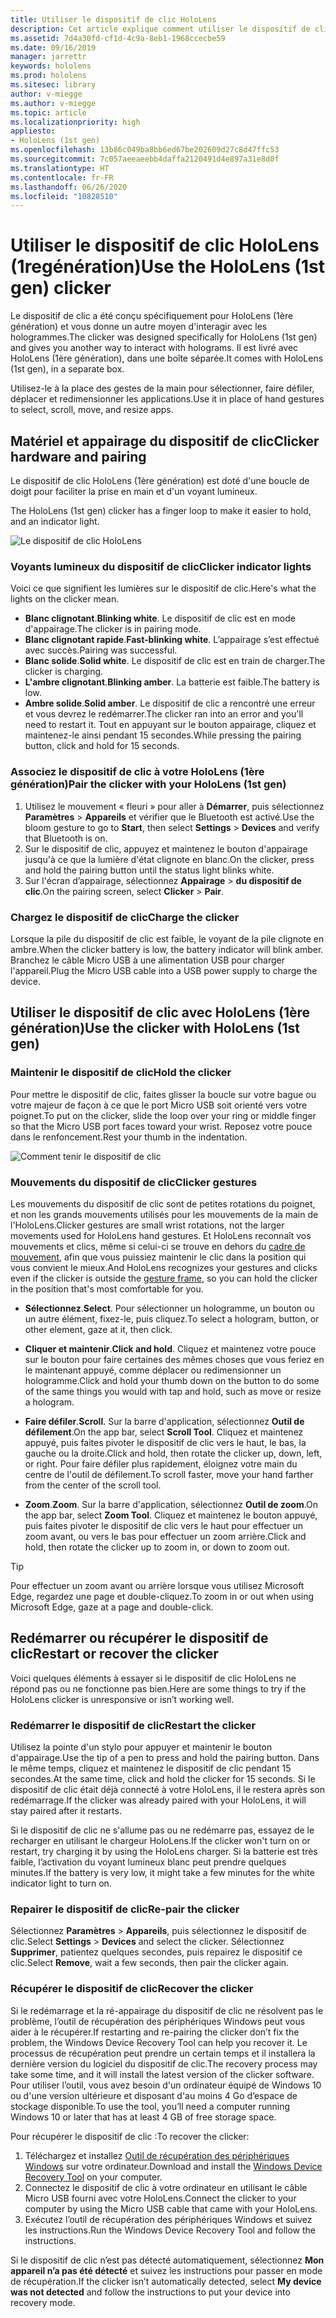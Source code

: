 ```yaml
---
title: Utiliser le dispositif de clic HoloLens
description: Cet article explique comment utiliser le dispositif de clic HoloLens, y compris l'appairage, le chargement et la récupération du dispositif de clic.
ms.assetid: 7d4a30fd-cf1d-4c9a-8eb1-1968ccecbe59
ms.date: 09/16/2019
manager: jarrettr
keywords: hololens
ms.prod: hololens
ms.sitesec: library
author: v-miegge
ms.author: v-miegge
ms.topic: article
ms.localizationpriority: high
appliesto:
- HoloLens (1st gen)
ms.openlocfilehash: 13b86c049ba8bb6ed67be202609d27c8d47ffc53
ms.sourcegitcommit: 7c057aeeaeebb4daffa2120491d4e897a31e8d0f
ms.translationtype: HT
ms.contentlocale: fr-FR
ms.lasthandoff: 06/26/2020
ms.locfileid: "10828510"
---
```

# <span data-ttu-id="81e18-104">Utiliser le dispositif de clic HoloLens (1regénération)</span><span class="sxs-lookup"><span data-stu-id="81e18-104">Use the HoloLens (1st gen) clicker</span></span>

<span data-ttu-id="81e18-105">Le dispositif de clic a été conçu spécifiquement pour HoloLens (1ère génération) et vous donne un autre moyen d'interagir avec les hologrammes.</span><span class="sxs-lookup"><span data-stu-id="81e18-105">The clicker was designed specifically for HoloLens (1st gen) and gives you another way to interact with holograms.</span></span> <span data-ttu-id="81e18-106">Il est livré avec HoloLens (1ère génération), dans une boîte séparée.</span><span class="sxs-lookup"><span data-stu-id="81e18-106">It comes with HoloLens (1st gen), in a separate box.</span></span>

<span data-ttu-id="81e18-107">Utilisez-le à la place des gestes de la main pour sélectionner, faire défiler, déplacer et redimensionner les applications.</span><span class="sxs-lookup"><span data-stu-id="81e18-107">Use it in place of hand gestures to select, scroll, move, and resize apps.</span></span>

## <span data-ttu-id="81e18-108">Matériel et appairage du dispositif de clic</span><span class="sxs-lookup"><span data-stu-id="81e18-108">Clicker hardware and pairing</span></span>

<span data-ttu-id="81e18-109">Le dispositif de clic HoloLens (1ère génération) est doté d'une boucle de doigt pour faciliter la prise en main et d'un voyant lumineux.

</span><span class="sxs-lookup"><span data-stu-id="81e18-109">The HoloLens (1st gen) clicker has a finger loop to make it easier to hold, and an indicator light.</span></span>

![Le dispositif de clic HoloLens](images/use-hololens-clicker-1.png)

### <span data-ttu-id="81e18-111">Voyants lumineux du dispositif de clic</span><span class="sxs-lookup"><span data-stu-id="81e18-111">Clicker indicator lights</span></span>

<span data-ttu-id="81e18-112">Voici ce que signifient les lumières sur le dispositif de clic.</span><span class="sxs-lookup"><span data-stu-id="81e18-112">Here's what the lights on the clicker mean.</span></span>

- <span data-ttu-id="81e18-113">**Blanc clignotant**.</span><span class="sxs-lookup"><span data-stu-id="81e18-113">**Blinking white**.</span></span> <span data-ttu-id="81e18-114">Le dispositif de clic est en mode d'appairage.</span><span class="sxs-lookup"><span data-stu-id="81e18-114">The clicker is in pairing mode.</span></span>
- <span data-ttu-id="81e18-115">**Blanc clignotant rapide**.</span><span class="sxs-lookup"><span data-stu-id="81e18-115">**Fast-blinking white**.</span></span> <span data-ttu-id="81e18-116">L’appairage s’est effectué avec succès.</span><span class="sxs-lookup"><span data-stu-id="81e18-116">Pairing was successful.</span></span>
- <span data-ttu-id="81e18-117">**Blanc solide**.</span><span class="sxs-lookup"><span data-stu-id="81e18-117">**Solid white**.</span></span> <span data-ttu-id="81e18-118">Le dispositif de clic est en train de charger.</span><span class="sxs-lookup"><span data-stu-id="81e18-118">The clicker is charging.</span></span>
- <span data-ttu-id="81e18-119">**L'ambre clignotant**.</span><span class="sxs-lookup"><span data-stu-id="81e18-119">**Blinking amber**.</span></span> <span data-ttu-id="81e18-120">La batterie est faible.</span><span class="sxs-lookup"><span data-stu-id="81e18-120">The battery is low.</span></span>
- <span data-ttu-id="81e18-121">**Ambre solide**.</span><span class="sxs-lookup"><span data-stu-id="81e18-121">**Solid amber**.</span></span> <span data-ttu-id="81e18-122">Le dispositif de clic a rencontré une erreur et vous devrez le redémarrer.</span><span class="sxs-lookup"><span data-stu-id="81e18-122">The clicker ran into an error and you'll need to restart it.</span></span> <span data-ttu-id="81e18-123">Tout en appuyant sur le bouton appairage, cliquez et maintenez-le ainsi pendant 15 secondes.</span><span class="sxs-lookup"><span data-stu-id="81e18-123">While pressing the pairing button, click and hold for 15 seconds.</span></span>

### <span data-ttu-id="81e18-124">Associez le dispositif de clic à votre HoloLens (1ère génération)</span><span class="sxs-lookup"><span data-stu-id="81e18-124">Pair the clicker with your HoloLens (1st gen)</span></span>

1. <span data-ttu-id="81e18-125">Utilisez le mouvement « fleuri » pour aller à **Démarrer**, puis sélectionnez **Paramètres** > **Appareils** et vérifier que le Bluetooth est activé.</span><span class="sxs-lookup"><span data-stu-id="81e18-125">Use the bloom gesture to go to **Start**, then select **Settings** > **Devices** and verify that Bluetooth is on.</span></span>
1. <span data-ttu-id="81e18-126">Sur le dispositif de clic, appuyez et maintenez le bouton d'appairage jusqu'à ce que la lumière d'état clignote en blanc.</span><span class="sxs-lookup"><span data-stu-id="81e18-126">On the clicker, press and hold the pairing button until the status light blinks white.</span></span>
1. <span data-ttu-id="81e18-127">Sur l'écran d’appairage, sélectionnez **Appairage** > **du dispositif de clic**.</span><span class="sxs-lookup"><span data-stu-id="81e18-127">On the pairing screen, select **Clicker** > **Pair**.</span></span>

### <span data-ttu-id="81e18-128">Chargez le dispositif de clic</span><span class="sxs-lookup"><span data-stu-id="81e18-128">Charge the clicker</span></span>

<span data-ttu-id="81e18-129">Lorsque la pile du dispositif de clic est faible, le voyant de la pile clignote en ambre.</span><span class="sxs-lookup"><span data-stu-id="81e18-129">When the clicker battery is low, the battery indicator will blink amber.</span></span> <span data-ttu-id="81e18-130">Branchez le câble Micro USB à une alimentation USB pour charger l'appareil.</span><span class="sxs-lookup"><span data-stu-id="81e18-130">Plug the Micro USB cable into a USB power supply to charge the device.</span></span>

## <span data-ttu-id="81e18-131">Utiliser le dispositif de clic avec HoloLens (1ère génération)</span><span class="sxs-lookup"><span data-stu-id="81e18-131">Use the clicker with HoloLens (1st gen)</span></span>

### <span data-ttu-id="81e18-132">Maintenir le dispositif de clic</span><span class="sxs-lookup"><span data-stu-id="81e18-132">Hold the clicker</span></span>

<span data-ttu-id="81e18-133">Pour mettre le dispositif de clic, faites glisser la boucle sur votre bague ou votre majeur de façon à ce que le port Micro USB soit orienté vers votre poignet.</span><span class="sxs-lookup"><span data-stu-id="81e18-133">To put on the clicker, slide the loop over your ring or middle finger so that the Micro USB port faces toward your wrist.</span></span> <span data-ttu-id="81e18-134">Reposez votre pouce dans le renfoncement.</span><span class="sxs-lookup"><span data-stu-id="81e18-134">Rest your thumb in the indentation.</span></span>

![Comment tenir le dispositif de clic](images/use-hololens-clicker-2.png)

### <span data-ttu-id="81e18-136">Mouvements du dispositif de clic</span><span class="sxs-lookup"><span data-stu-id="81e18-136">Clicker gestures</span></span>

<span data-ttu-id="81e18-137">Les mouvements du dispositif de clic sont de petites rotations du poignet, et non les grands mouvements utilisés pour les mouvements de la main de l'HoloLens.</span><span class="sxs-lookup"><span data-stu-id="81e18-137">Clicker gestures are small wrist rotations, not the larger movements used for HoloLens hand gestures.</span></span> <span data-ttu-id="81e18-138">Et HoloLens reconnaît vos mouvements et clics, même si celui-ci se trouve en dehors du [cadre de mouvement](hololens1-basic-usage.md), afin que vous puissiez maintenir le clic dans la position qui vous convient le mieux.</span><span class="sxs-lookup"><span data-stu-id="81e18-138">And HoloLens recognizes your gestures and clicks even if the clicker is outside the [gesture frame](hololens1-basic-usage.md), so you can hold the clicker in the position that's most comfortable for you.</span></span>

- <span data-ttu-id="81e18-139">**Sélectionnez**.</span><span class="sxs-lookup"><span data-stu-id="81e18-139">**Select**.</span></span> <span data-ttu-id="81e18-140">Pour sélectionner un hologramme, un bouton ou un autre élément, fixez-le, puis cliquez.</span><span class="sxs-lookup"><span data-stu-id="81e18-140">To select a hologram, button, or other element, gaze at it, then click.</span></span>

- <span data-ttu-id="81e18-141">**Cliquer et maintenir**.</span><span class="sxs-lookup"><span data-stu-id="81e18-141">**Click and hold**.</span></span> <span data-ttu-id="81e18-142">Cliquez et maintenez votre pouce sur le bouton pour faire certaines des mêmes choses que vous feriez en le maintenant appuyé, comme déplacer ou redimensionner un hologramme.</span><span class="sxs-lookup"><span data-stu-id="81e18-142">Click and hold your thumb down on the button to do some of the same things you would with tap and hold, such as move or resize a hologram.</span></span>

- <span data-ttu-id="81e18-143">**Faire défiler**.</span><span class="sxs-lookup"><span data-stu-id="81e18-143">**Scroll**.</span></span> <span data-ttu-id="81e18-144">Sur la barre d'application, sélectionnez **Outil de défilement**.</span><span class="sxs-lookup"><span data-stu-id="81e18-144">On the app bar, select **Scroll Tool**.</span></span> <span data-ttu-id="81e18-145">Cliquez et maintenez appuyé, puis faites pivoter le dispositif de clic vers le haut, le bas, la gauche ou la droite.</span><span class="sxs-lookup"><span data-stu-id="81e18-145">Click and hold, then rotate the clicker up, down, left, or right.</span></span> <span data-ttu-id="81e18-146">Pour faire défiler plus rapidement, éloignez votre main du centre de l'outil de défilement.</span><span class="sxs-lookup"><span data-stu-id="81e18-146">To scroll faster, move your hand farther from the center of the scroll tool.</span></span>

- <span data-ttu-id="81e18-147">**Zoom**.</span><span class="sxs-lookup"><span data-stu-id="81e18-147">**Zoom**.</span></span> <span data-ttu-id="81e18-148">Sur la barre d'application, sélectionnez **Outil de zoom**.</span><span class="sxs-lookup"><span data-stu-id="81e18-148">On the app bar, select **Zoom Tool**.</span></span> <span data-ttu-id="81e18-149">Cliquez et maintenez le bouton appuyé, puis faites pivoter le dispositif de clic vers le haut pour effectuer un zoom avant, ou vers le bas pour effectuer un zoom arrière.</span><span class="sxs-lookup"><span data-stu-id="81e18-149">Click and hold, then rotate the clicker up to zoom in, or down to zoom out.</span></span>

> [!TIP]
> <span data-ttu-id="81e18-150">Pour effectuer un zoom avant ou arrière lorsque vous utilisez Microsoft Edge, regardez une page et double-cliquez.</span><span class="sxs-lookup"><span data-stu-id="81e18-150">To zoom in or out when using Microsoft Edge, gaze at a page and double-click.</span></span>

## <span data-ttu-id="81e18-151">Redémarrer ou récupérer le dispositif de clic</span><span class="sxs-lookup"><span data-stu-id="81e18-151">Restart or recover the clicker</span></span>

<span data-ttu-id="81e18-152">Voici quelques éléments à essayer si le dispositif de clic HoloLens ne répond pas ou ne fonctionne pas bien.</span><span class="sxs-lookup"><span data-stu-id="81e18-152">Here are some things to try if the HoloLens clicker is unresponsive or isn’t working well.</span></span>

### <span data-ttu-id="81e18-153">Redémarrer le dispositif de clic</span><span class="sxs-lookup"><span data-stu-id="81e18-153">Restart the clicker</span></span>

<span data-ttu-id="81e18-154">Utilisez la pointe d'un stylo pour appuyer et maintenir le bouton d'appairage.</span><span class="sxs-lookup"><span data-stu-id="81e18-154">Use the tip of a pen to press and hold the pairing button.</span></span> <span data-ttu-id="81e18-155">Dans le même temps, cliquez et maintenez le dispositif de clic pendant 15 secondes.</span><span class="sxs-lookup"><span data-stu-id="81e18-155">At the same time, click and hold the clicker for 15 seconds.</span></span> <span data-ttu-id="81e18-156">Si le dispositif de clic était déjà connecté à votre HoloLens, il le restera après son redémarrage.</span><span class="sxs-lookup"><span data-stu-id="81e18-156">If the clicker was already paired with your HoloLens, it will stay paired after it restarts.</span></span>

<span data-ttu-id="81e18-157">Si le dispositif de clic ne s'allume pas ou ne redémarre pas, essayez de le recharger en utilisant le chargeur HoloLens.</span><span class="sxs-lookup"><span data-stu-id="81e18-157">If the clicker won't turn on or restart, try charging it by using the HoloLens charger.</span></span> <span data-ttu-id="81e18-158">Si la batterie est très faible, l’activation du voyant lumineux blanc peut prendre quelques minutes.</span><span class="sxs-lookup"><span data-stu-id="81e18-158">If the battery is very low, it might take a few minutes for the white indicator light to turn on.</span></span>

### <span data-ttu-id="81e18-159">Repairer le dispositif de clic</span><span class="sxs-lookup"><span data-stu-id="81e18-159">Re-pair the clicker</span></span>

<span data-ttu-id="81e18-160">Sélectionnez **Paramètres** > **Appareils**, puis sélectionnez le dispositif de clic.</span><span class="sxs-lookup"><span data-stu-id="81e18-160">Select **Settings** > **Devices** and select the clicker.</span></span> <span data-ttu-id="81e18-161">Sélectionnez **Supprimer**, patientez quelques secondes, puis repairez le dispositif ce clic.</span><span class="sxs-lookup"><span data-stu-id="81e18-161">Select **Remove**, wait a few seconds, then pair the clicker again.</span></span>

### <span data-ttu-id="81e18-162">Récupérer le dispositif de clic</span><span class="sxs-lookup"><span data-stu-id="81e18-162">Recover the clicker</span></span>

<span data-ttu-id="81e18-163">Si le redémarrage et la ré-appairage du dispositif de clic ne résolvent pas le problème, l’outil de récupération des périphériques Windows peut vous aider à le récupérer.</span><span class="sxs-lookup"><span data-stu-id="81e18-163">If restarting and re-pairing the clicker don’t fix the problem, the Windows Device Recovery Tool can help you recover it.</span></span> <span data-ttu-id="81e18-164">Le processus de récupération peut prendre un certain temps et il installera la dernière version du logiciel du dispositif de clic.</span><span class="sxs-lookup"><span data-stu-id="81e18-164">The recovery process may take some time, and it will install the latest version of the clicker software.</span></span> <span data-ttu-id="81e18-165">Pour utiliser l’outil, vous avez besoin d'un ordinateur équipé de Windows 10 ou d'une version ultérieure et disposant d'au moins 4 Go d’espace de stockage disponible.</span><span class="sxs-lookup"><span data-stu-id="81e18-165">To use the tool, you’ll need a computer running Windows 10 or later that has at least 4 GB of free storage space.</span></span>

<span data-ttu-id="81e18-166">Pour récupérer le dispositif de clic :</span><span class="sxs-lookup"><span data-stu-id="81e18-166">To recover the clicker:</span></span>

1. <span data-ttu-id="81e18-167">Téléchargez et installez [Outil de récupération des périphériques Windows](https://dev.azure.com/ContentIdea/ContentIdea/_queries/query/8a004dbe-73f8-4a32-94bc-368fc2f2a895/) sur votre ordinateur.</span><span class="sxs-lookup"><span data-stu-id="81e18-167">Download and install the [Windows Device Recovery Tool](https://dev.azure.com/ContentIdea/ContentIdea/_queries/query/8a004dbe-73f8-4a32-94bc-368fc2f2a895/) on your computer.</span></span>
1. <span data-ttu-id="81e18-168">Connectez le dispositif de clic à votre ordinateur en utilisant le câble Micro USB fourni avec votre HoloLens.</span><span class="sxs-lookup"><span data-stu-id="81e18-168">Connect the clicker to your computer by using the Micro USB cable that came with your HoloLens.</span></span>
1. <span data-ttu-id="81e18-169">Exécutez l’outil de récupération des périphériques Windows et suivez les instructions.</span><span class="sxs-lookup"><span data-stu-id="81e18-169">Run the Windows Device Recovery Tool and follow the instructions.</span></span>

<span data-ttu-id="81e18-170">Si le dispositif de clic n’est pas détecté automatiquement, sélectionnez **Mon appareil n’a pas été détecté** et suivez les instructions pour passer en mode de récupération.</span><span class="sxs-lookup"><span data-stu-id="81e18-170">If the clicker isn’t automatically detected, select **My device was not detected** and follow the instructions to put your device into recovery mode.</span></span>

